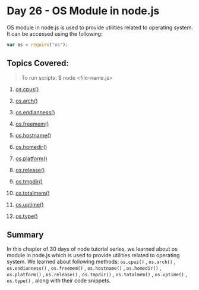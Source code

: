 # Day 26 - OS Module in node.js

OS module in node.js is used to provide utilities related to operating system. It can be accessed using the following:

```js
var os = require("os");
```

## Topics Covered:

> To run scripts: \$ node <file-name.js>

1. [os.cpus()]()

2. [os.arch()]()

3. [os.endianness()]()

4. [os.freemem()]()

5. [os.hostname()]()

6. [os.homedir()]()

7. [os.platform()]()

8. [os.release()]()

9. [os.tmpdir()]()

10. [os.totalmem()]()

11. [os.uptime()]()

12. [os.type()]()

## Summary

In this chapter of 30 days of node tutorial series, we learned about os module in node.js which is used to provide utilities related to operating system. We learned about following methods: `os.cpus()` , `os.arch()` , `os.endianness()` , `os.freemem()` , `os.hostname()` , `os.homedir()` , `os.platform()` , `os.release()` , `os.tmpdir()` , `os.totalmem()` , `os.uptime()` , `os.type()` , along with their code snippets.
